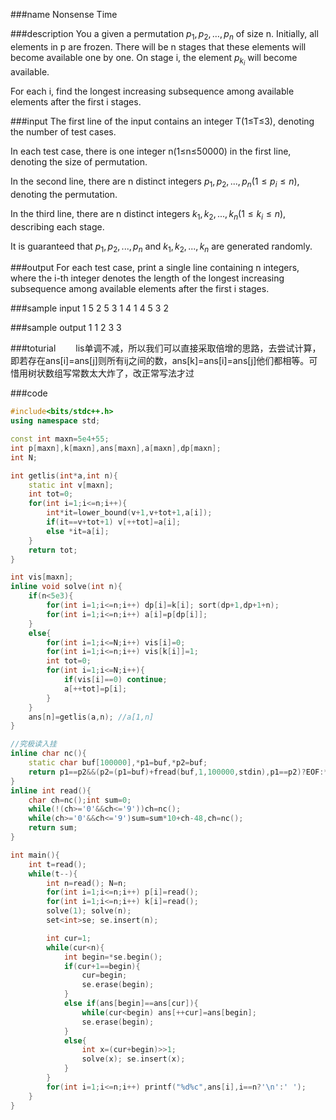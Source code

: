 
###name
Nonsense Time

###description
You a given a permutation $p_1,p_2,…,p_n$ of size n. Initially, all elements in p are frozen. There will be n stages that these elements will become available one by one. On stage i, the element $p_{k_i}$ will become available.

For each i, find the longest increasing subsequence among available elements after the first i stages.

<!---more-->

###input
The first line of the input contains an integer T(1≤T≤3), denoting the number of test cases.

In each test case, there is one integer n(1≤n≤50000) in the first line, denoting the size of permutation.

In the second line, there are n distinct integers $p_1,p_2,...,p_n(1≤p_i≤n)$, denoting the permutation.

In the third line, there are n distinct integers $k_1,k_2,...,k_n(1≤k_i≤n)$, describing each stage.

It is guaranteed that $p_1,p_2,...,p_n$ and $k_1,k_2,...,k_n$ are generated randomly.

###output
For each test case, print a single line containing n integers, where the i-th integer denotes the length of the longest increasing subsequence among available elements after the first i stages.

###sample input
1
5
2 5 3 1 4
1 4 5 3 2
 
###sample output
1 1 2 3 3

###toturial
&emsp;&emsp;lis单调不减，所以我们可以直接采取倍增的思路，去尝试计算，即若存在ans[i]=ans[j]则所有ij之间的数，ans[k]=ans[i]=ans[j]他们都相等。可惜用树状数组写常数太大炸了，改正常写法才过

###code
```cpp
#include<bits/stdc++.h>
using namespace std;

const int maxn=5e4+55;
int p[maxn],k[maxn],ans[maxn],a[maxn],dp[maxn];
int N;

int getlis(int*a,int n){
    static int v[maxn];
    int tot=0;
    for(int i=1;i<=n;i++){
        int*it=lower_bound(v+1,v+tot+1,a[i]);
        if(it==v+tot+1) v[++tot]=a[i];
        else *it=a[i];
    }
    return tot;
}

int vis[maxn];
inline void solve(int n){
    if(n<5e3){
        for(int i=1;i<=n;i++) dp[i]=k[i]; sort(dp+1,dp+1+n);
        for(int i=1;i<=n;i++) a[i]=p[dp[i]];
    }
    else{
        for(int i=1;i<=N;i++) vis[i]=0;
        for(int i=1;i<=n;i++) vis[k[i]]=1;
        int tot=0;
        for(int i=1;i<=N;i++){
            if(vis[i]==0) continue;
            a[++tot]=p[i];
        }
    }
    ans[n]=getlis(a,n); //a[1,n]
}

//究极读入挂
inline char nc(){
    static char buf[100000],*p1=buf,*p2=buf;
    return p1==p2&&(p2=(p1=buf)+fread(buf,1,100000,stdin),p1==p2)?EOF:*p1++;
}
inline int read(){
    char ch=nc();int sum=0;
    while(!(ch>='0'&&ch<='9'))ch=nc();
    while(ch>='0'&&ch<='9')sum=sum*10+ch-48,ch=nc();
    return sum;
}

int main(){
    int t=read();
    while(t--){
        int n=read(); N=n;
        for(int i=1;i<=n;i++) p[i]=read();
        for(int i=1;i<=n;i++) k[i]=read();
        solve(1); solve(n);
        set<int>se; se.insert(n);

        int cur=1;
        while(cur<n){
            int begin=*se.begin();
            if(cur+1==begin){
                cur=begin;
                se.erase(begin);
            }
            else if(ans[begin]==ans[cur]){
                while(cur<begin) ans[++cur]=ans[begin];
                se.erase(begin);
            }
            else{
                int x=(cur+begin)>>1;
                solve(x); se.insert(x);
            }
        }
        for(int i=1;i<=n;i++) printf("%d%c",ans[i],i==n?'\n':' ');
    }
}
```






